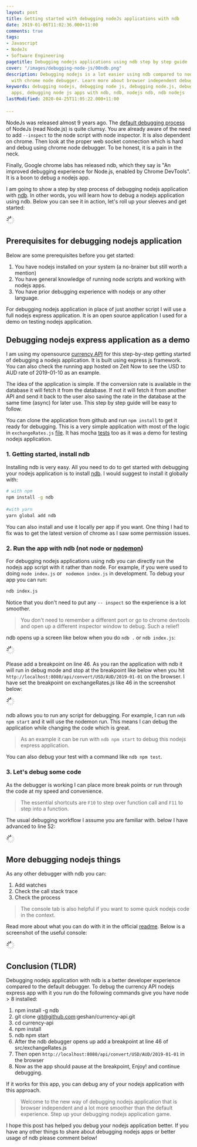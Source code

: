 ```yaml
---
layout: post
title: Getting started with debugging nodeJs applications with ndb
date: 2019-01-06T11:02:36.000+11:00
comments: true
tags:
- Javascript
- NodeJs
- Software Engineering
pagetitle: Debugging nodejs applications using ndb step by step guide
cover: "/images/debugging-node-js/00ndb.png"
description: Debugging nodejs is a lot easier using ndb compared to node inspector
  with chrome node debugger. Learn more about browser independent debugging workflow.
keywords: debugging nodejs, debugging node js, debugging node.js, debugging node js
  apps, debugging node js apps with ndb, ndb, nodejs ndb, ndb nodejs
lastModified: 2020-04-25T11:05:22.000+11:00

---
```

NodeJs was released almost 9 years ago. The [default debugging process](https://nodejs.org/api/debugger.html "Default nodejs debugging process") of NodeJs (read Node.js) is quite clumsy. You are already aware of the need to add `--inspect` to the node script with node inspector. It is also dependent on chrome. Then look at the proper web socket connection which is hard and debug using chrome node debugger. To be honest, it is a pain in the neck. 

Finally, Google chrome labs has released ndb, which they say is "An improved debugging experience for Node.js, enabled by Chrome DevTools". It is a boon to debug a nodejs app.

I am going to show a step by step process of debugging nodejs application with [ndb](https://github.com/GoogleChromeLabs/ndb "ndb github page"). In other words, you will learn how to debug a nodejs application using ndb. Below you can see it in action, let's roll up your sleeves and get started:

<img class="center" loading="lazy" src="/images/generic/loading.gif" title="debugging nodeJs applications" alt="debugging nodeJs applications" data-echo="/images/debugging-node-js/00ndb.png">

<!-- more -->

## Prerequisites for debugging nodejs application

Below are some prerequisites before you get started:

1. You have nodejs installed on your system (a no-brainer but still worth a mention)
1. You have general knowledge of running node scripts and working with nodejs apps.
1. You have prior debugging experience with nodejs or any other language.

For debugging nodejs application in place of just another script I will use a full nodejs express application. It is an open source application I used for a demo on testing nodejs application.

## Debugging nodejs express application as a demo

I am using my opensource [currency API](https://github.com/geshan/currency-api "Currency API app on github") for this step-by-step getting started of debugging a nodejs application. It is built using express js framework. You can also check the running app hosted on Zeit Now to see the USD to AUD rate of 2019-01-10 as an example.

The idea of the application is simple. If the conversion rate is available in the database it will fetch it from the database. If not it will fetch it from another API and send it back to the user also saving the rate in the database at the same time (async) for later use. This step by step guide will be easy to follow.

You can clone the application from github and run `npm install` to get it ready for debugging. This is a very simple application with most of the logic in `exchangeRates.js` [file](https://github.com/geshan/currency-api/blob/master/src/exchangeRates.js "You can have a look at the code on github"). It has mocha [tests](https://github.com/geshan/currency-api/blob/master/test/exchangeRatesTest.js "You can check the test too") too as it was a demo for testing nodejs application.

### 1. Getting started, install ndb

Installing ndb is very easy. All you need to do to get started with debugging your nodejs application is to install [ndb](https://github.com/GoogleChromeLabs/ndb#installation "ndb installation instructions on github"). I would suggest to install it globally with:

``` bash
# with npm
npm install -g ndb

#with yarn
yarn global add ndb
```

You can also install and use it locally per app if you want. One thing I had to fix was to get the latest version of chrome as I saw some permission issues.

### 2. Run the app with ndb (not node or [nodemon](/blog/2021/02/nodemon/))

For debugging nodejs applications using ndb you can directly run the nodejs app script with it rather than node. For example, if you were used to doing `node index.js` or ` nodemon index.js` in development. To debug your app you can run:

``` bash
ndb index.js
```

Notice that you don't need to put any `-- inspect` so the experience is a lot smoother. 

> You don't need to remember a different port or go to chrome devtools and open up a different inspector window to debug. Such a relief!

ndb opens up a screen like below when you do `ndb .` or `ndb index.js`:

<img class="center" loading="lazy" src="/images/generic/loading.gif" title="debugging nodeJs applications" alt="debugging nodeJs applications" data-echo="/images/debugging-node-js/01ndb-index.png">

Please add a breakpoint on line 46. As you ran the application with ndb it will run in debug mode and stop at the breakpoint like below when you hit `http://localhost:8080/api/convert/USD/AUD/2019-01-01` on the browser. I have set the breakpoint on exchangeRates.js like 46 in the screenshot below:

<img class="center" loading="lazy" src="/images/generic/loading.gif" title="Pausing at the break-point while debugging" alt="debugging nodejs" data-echo="/images/debugging-node-js/02ndb-pause.png">

ndb allows you to run any script for debugging. For example, I can run `ndb npm start` and it will use the nodemon run. This means I can debug the application while changing the code which is great. 

> As an example it can be run with `ndb npm start` to debug this nodejs express application. 

You can also debug your test with a command like `ndb npm test`.

### 3. Let's debug some code

As the debugger is working I can place more break points or run through the code at my speed and convenience.

> The essential shortcuts are `F10` to step over function call and `F11` to step into a function. 

The usual debugging workflow I assume you are familiar with. below I have advanced to line 52:

<img class="center" loading="lazy" src="/images/generic/loading.gif" title="Continuing further the break-point while debugging" alt="debugging node.js" data-echo="/images/debugging-node-js/03ndb-continue.png">

## More debugging nodejs things

As any other debugger with ndb you can:

1. Add watches
1. Check the call stack trace
1. Check the process

> The console tab is also helpful if you want to some quick nodejs code in the context. 

Read more about what you can do with it in the official [readme](https://github.com/GoogleChromeLabs/ndb#what-can-i-do "ndb readme what can I do section"). Below is a screenshot of the useful console:

<img class="center" loading="lazy" src="/images/generic/loading.gif" title="ndb console is useful for debugging nodejs apps" alt="ndb console is useful for debugging nodejs apps" data-echo="/images/debugging-node-js/04ndb-console.png">

## Conclusion (TLDR)

Debugging nodejs application with ndb is a better developer experience compared to the default debugger. To debug the currency API nodejs express app with it you run do the following commands give you have node > 8 installed:

1. npm install -g ndb
1. git clone git@github.com:geshan/currency-api.git
1. cd currency-api
1. npm install
1. ndb npm start
1. After the ndb debugger opens up add a breakpoint at line 46 of src/exchangeRates.js
1. Then open `http://localhost:8080/api/convert/USD/AUD/2019-01-01` in the browser
1. Now as the app should pause at the breakpoint, Enjoy! and continue debugging.

If it works for this app, you can debug any of your nodejs application with this approach.

> Welcome to the new way of debugging nodejs application that is browser independent and a lot more smoother than the default experience. Step up your debugging nodejs application game.

I hope this post has helped you debug your nodejs application better. If you have any other things to share about debugging nodejs apps or better usage of ndb please comment below!